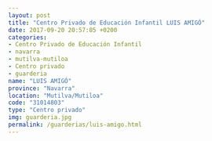 ```yaml
---
layout: post
title: "Centro Privado de Educación Infantil LUIS AMIGÓ"
date: 2017-09-20 20:57:05 +0200
categories:
- Centro Privado de Educación Infantil
- navarra
- mutilva-mutiloa
- Centro privado
- guarderia
name: "LUIS AMIGÓ"
province: "Navarra"
location: "Mutilva/Mutiloa"
code: "31014803"
type: "Centro privado"
img: guarderia.jpg
permalink: /guarderias/luis-amigo.html
---
```

